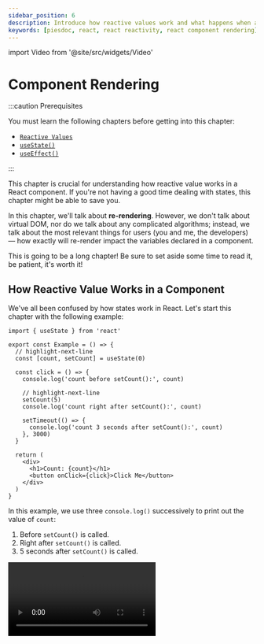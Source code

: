 ```yaml
---
sidebar_position: 6
description: Introduce how reactive values work and what happens when a component re-renders in React.
keywords: [piesdoc, react, react reactivity, react component rendering]
---
```


import Video from '@site/src/widgets/Video'

# Component Rendering

:::caution Prerequisites

You must learn the following chapters before getting into this chapter:

- [`Reactive Values`](./reactive-values)
- [`useState()`](./use-state)
- [`useEffect()`](./use-effect)

:::

This chapter is crucial for understanding how reactive value works in a React component. If you're not having a good time dealing with states, this chapter might be able to save you.

In this chapter, we'll talk about **re-rendering**. However, we don't talk about virtual DOM, nor do we talk about any complicated algorithms; instead, we talk about the most relevant things for users (you and me, the developers) — how exactly will re-render impact the variables declared in a component.

This is going to be a long chapter! Be sure to set aside some time to read it, be patient, it's worth it!

## How Reactive Value Works in a Component

We've all been confused by how states work in React. Let's start this chapter with the following example:

```tsx showLineNumbers
import { useState } from 'react'

export const Example = () => {
  // highlight-next-line
  const [count, setCount] = useState(0)

  const click = () => {
    console.log('count before setCount():', count)

    // highlight-next-line
    setCount(5)
    console.log('count right after setCount():', count)

    setTimeout(() => {
      console.log('count 3 seconds after setCount():', count)
    }, 3000)
  }

  return (
    <div>
      <h1>Count: {count}</h1>
      <button onClick={click}>Click Me</button>
    </div>
  )
}
```

In this example, we use three `console.log()` successively to print out the value of `count`:

1. Before `setCount()` is called.
2. Right after `setCount()` is called.
3. 5 seconds after `setCount()` is called.

<Video src="/video/react/component-rendering_state-with-timeout.mp4" />

From [one of the example](./reactive-values#reactive-values-1) in [Reactive Values](./reactive-values), we already know that changes made by functions like `setState()` will not be applied immediately, so currently it's acceptable to see the second `console.log()` showing `0` (we'll talk about the real cause [below](#when-will-reactive-values-be-updated)!) But why is it that in the video, when we clearly see the number on the screen has changed from `0` to `5`, the last `console.log()` still shows `0`?

In a React component, **every render has its own unique set of props, states, and everything**. To simplify this idea, just think of it as **a find and replace operation that occurs during each render**.

:::caution

Please note that "find and replace" is just a concept to give you a quick idea of ​​​​what the result will be after a component re-renders, and is **not** how React actually handles things internally.

:::

Let's use the `click()` function in this component as a example:

```ts showLineNumbers
const click = () => {
  console.log('count before setCount():', count)

  setCount(5)
  console.log('count right after setCount():', count)

  setTimeout(() => {
    console.log('count 3 seconds after setCount():', count)
  }, 3000)
}
```

In the first render, the value of `count` is `0`. This means in this render, all occurrences of `count` in this component will be "replaced" by `0`. The following code illustrates what the component does when defining `click()` in this render:

```ts showLineNumbers
const click = () => {
  // highlight-next-line
  console.log('count before setCount():', 0)

  setCount(5)
  // highlight-next-line
  console.log('count right after setCount():', 0)

  setTimeout(() => {
    // highlight-next-line
    console.log('count 3 seconds after setCount():', 0)
  }, 3000)
}
```

Notice how all the `count` are now `0`. This explains why we still get `0` in the timeout, even though the `count` on the screen has already been updated to `5`.

Here's another example that "broke" for the same reason:

```ts showLineNumbers
import { useState } from 'react'

const [count, setCount] = useState(0)

const click = () => {
  // highlight-start
  setCount(count + 1)
  setCount(count + 1)
  setCount(count + 1)
  // highlight-end
}
```

In this example, after `click()` is executed, the value of `count` will be `1` instead of `3`. How come?

Since the initial value of `count` is `0`, all `setCount(count + 1)` in `click()` will evaluate to `setCount(0 + 1)`. So in the first render, the component will define `click()` as a function that runs `setCount(0 + 1)` three times, which updates the value of `count` to `1` instead of `3`.

From these examples, we've learned a very important lesson — in a React component, **everything works by rendering**, not by time. **Reactive values can only represent the status of a component in a specific render**. That's why a component needs to **re-render**. But what exactly does re-render do?

## What Happens When A Component Re-Renders?

As we've mentioned in [Reactive Values](./reactive-values#what-does-render-mean), re-render means any subsequent renders after the very first render. But what actually happens when a component re-renders? Let's walk through a render-by-render analysis of a counter app to see what actually happens when a component re-renders:

```tsx showLineNumbers
import { useState } from 'react'

export const Example = () => {
  // highlight-next-line
  const [count, setCount] = useState(0)

  // highlight-next-line
  const countPlusFive = count + 5

  // highlight-next-line
  const increment = () => {
    setCount(count + 1)
  }

  return (
    <div>
      <h1>Count: {count}</h1>
      <h2>Count + 5: {countPlusFive}</h2>
      <button onClick={increment}>Increment</button>
    </div>
  )
}
```

First, let's review the members of this component:

- Reactive values
  - Props
    - None
  - States
    1. `count`
- Non-reactive values
  - [References](./use-ref)
    - None
  - Normal values (all non-reactive, non-reference values declared in a component)
    1. `countPlusFive`
    2. `increment()`

The only state in this component is `count`, and we can update `count` by clicking the "Increment" button.

<Video src="/video/react/component-rendering_counter-app.mp4" height="200px" />

### The First Render (Initialization)

In the first render, React initializes the component according to the following steps:

1. Declare `count` and `setCount` by running `const [count, setCount] = useState(0)`.
2. Declare `countPlusFive` by running `const countPlusFive = count + 5`.
   - Since the initial value of `count` is `0`, `countPlusFive` will evaluate to `0 + 5` in this render, which is `5`.
3. Declare `increment()` by running `const increment = () => { ... }`.
   - Since the initial value of `count` is `0`, `setCount(count + 1)` will evaluate to `setCount(0 + 1)` in this render.
4. Binds all necessary values to the JSX elements in the return section while rendering all child components, and do the return.

### The Second Render (The First Re-Render)

After the "Increment" button is clicked once, the value of `count` will be updated from `0` to `1`. Since `count` is a reactive value, this change will cause the component to re-render. Thus, React re-renders the component by re-running every single piece of code in the component from top to bottom:

1. Declare `count` and `setCount` by running `const [count, setCount] = useState(0)`. However, thanks to how `useState()` works internally, `count` and `setCount()` will still refer to the same variables as in the previous render; they're just being assigned to new variables with the same names as in the previous render.
2. Declare `countPlusFive` by running `const countPlusFive = count + 5`.
   - Since value of `count` has been updated from `0` to `1`, `count + 5` will evaluate to `1 + 5` in this render, which is `6`.
3. Declare `increment()` by running `const increment = () => { ... }`.
   - Since the value of `count` has been updated from `0` to `1`, `setCount(count + 1)` will evaluate to `setCount(1 + 1)` in this render.
4. Binds all necessary values to the JSX elements in the return section while re-rendering all children, and do the return.

Any subsequent render will just follow the same rule as the the first re-render, with no exception.

As you can see, render and re-render are actually not that different from each other; they both follow the same rule — runs the code in a component from top to bottom. Therefore, **in each render, everything gets redeclared; the only difference is how the values are evaluated**. Please keep in mind that:

- Reactive values will never change within the same render. In other words, **reactive values can actually be seen as constants in each render**; they only change in the next render.
- **Although everything gets redeclared in each render, it doesn't necessarily mean that all variables will point to different memory addresses compared to the previous render**. You can use memoization functions like [`useMemo()`](./optimization-functions#usememo) and [`useCallback()`](./optimization-functions#usecallback) to make a variable point to the same memory address across different renders.

:::caution

Since everything gets redeclared during re-render, we must be careful when using them in a component.

- Pay attention to the referential equality of variables.

  If an unmemoized, non-[primitive](https://developer.mozilla.org/en-US/docs/Glossary/Primitive) value is declared in a component, and it's being used as a prop of a child, the [`memo()`](./optimization-functions#reactmemo) on the child will then lose its effectiveness. For example:

  ```tsx showLineNumbers
  import { Child } from './Child'

  export const Example = () => {
    // Beware!
    // `user` will refer to a different object in each render.
    // highlight-next-line
    const user = {
      age: 5,
    }

    // Beware!
    // `sayHi()` will also refer to a different object in each render!
    // highlight-next-line
    const sayHi = () => {
      console.log('Hi')
    }

    return (
      <div>
        {/* highlight-next-line */}
        <Child user={user} sayHi={sayHi} />
      </div>
    )
  }
  ```

- Be careful when using an inner function that returns a JSX element. Consider the following example:

  ```tsx showLineNumbers
  import { Child } from './Child'

  export const Example = () => {
    // highlight-next-line
    const View = () => <Child />

    return (
      <div>
        {/* highlight-start */}
        <View />
        {View()}
        {/* highlight-end */}
      </div>
    )
  }
  ```

  In the above example, we declare a function called `View` that returns a JSX element `<Child />`, which is a common pattern. You may not have noticed, but we just defined a function component (`View`) inside another function component (`Example`)!

  Although both `<View />` and `{View()}` will render `<Child />`, because each render has its own `View` function, React will treat `<View />` as an instance of a "new" component in each render, causing it to be unmounted and mounted again. This can have performance implications if what `View` returns is a complex component.

  <Video src="/video/react/component-rendering_render-method-1.mp4" />

  On the other hand, `{View()}` will not be unmounted and mounted again because it is not an element; it is simply the result of calling the `View` function.

  <Video src="/video/react/component-rendering_render-method-2.mp4" />

  Therefore, if a function declared in a component returns a JSX element, it is generally recommended to use it like `{View()}` instead of `<View />` to avoid unnecessary unmounting and mounting of the element.

:::

### Rendering Is Recursive

**Rendering is recursive**. For example:

```tsx showLineNumbers
import { Child } from './Child'

export const Parent = () => (
  <div>
    {/* highlight-next-line */}
    <Child />
  </div>
)
```

In this example, whenever `Parent` re-renders, `Child` will also re-render; then, the children of `Child` will also re-render, and so forth and so on, all the way to the very last component in the DOM tree. Sometimes this makes sense because a child may use a state declared in parent as a prop, but sometimes it does not. Consider the following example:

```tsx showLineNumbers
import { useState } from 'react'
import { Child } from './Child'

export const Parent = () => {
  const [count, setCount] = useState(0)

  const increment = () => {
    setCount(count + 1)
  }

  return (
    <div>
      <h1>Count: {count}</h1>
      <button onClick={increment}>Increment</button>
      {/* highlight-next-line */}
      <Child />
    </div>
  )
}
```

<Video src="/video/react/component-rendering_rendering-is-recursive.mp4" />

In the above example, `Child` is not using any states declared in `Parent` as props; however, whenever `Parent` re-renders, `Child` will also re-render. In most cases this is fine, because `Child` may not be a computationally espensive component; but if it is, it would be not ideal to re-render `Child` whenever `Parent` re-renders. So, is there a way to change this behavior, so that we don't re-render `Child` when `Parent` re-renders?

One way is to use memoization functions to memoize the rendered output of `Child`, we'll talk about this when we get to [Optimization Functions](./optimization-functions). Another way is to make use of the **`children`** prop of a React component.

### `children` Prop

So what can `children` prop do? In native HTML, we can put as many DOM nodes as we want under another DOM node. For example:

```html showLineNumbers
<div>
  <!-- highlight-start -->
  <label>...</label>
  <span>...</span>
  <!-- highlight-end -->
</div>
```

The same rule also applies to a React component; we can put as many DOM nodes and components under another DOM node or component. For example:

```tsx showLineNumbers
import { Parent } from './Parent'
import { Child } from './Child'

export const Example = () => {
  return (
    <Parent>
      {/* highlight-next-line */}
      <Child />
    </Parent>
  )
}
```

In the above example, despite the fact that `Child` is wrapped inside `<Parent></Parent>`, it is `Example` that is responsible for rendering `Child`, not `Parent`. This is because `Child` is written in the return section of `Example`. As a result, `Child` will only be re-rendered when `Example` re-renders, and the re-rendering of `Parent` will have no effect on `Child`.

However, this solution will not work unless it is set up properly. In React, the content wrapped between a component will not be automatically displayed; rather, it will be passed to the component as a prop called `children`. If we don't explicitly use this `children` prop in the component, nothing is going to happen, just like any other unused prop.

:::info

If you're using TypeScript, you may get an error that says `Type '{ children: Element; }' has no properties in common with type 'IntrinsicAttributes'` when putting anything between a component. To solve this problem, we can either add a prop called `children` with the type we need, or use the built-in type `PropsWithChildren` to fulfill our requirement:

```tsx showLineNumbers
// highlight-next-line
import { PropsWithChildren } from 'react'

type IParentProps = PropsWithChildren<{
  // Add any other props you need here.
}>

// highlight-next-line
export const Parent = ({ children }: IParentProps) => {
  // ...
}
```

:::

So all we have to do now is to take `children` out from the props of `Parent` and put it where we want it to be displayed:

```tsx showLineNumbers
import { useState, PropsWithChildren } from 'react'

// highlight-next-line
export const Parent = ({ children }: PropsWithChildren) => {
  const [count, setCount] = useState(0)

  const increment = () => {
    setCount(count + 1)
  }

  return (
    <div>
      <h1>Count: {count}</h1>
      <button onClick={increment}>Increment</button>
      {/* highlight-next-line */}
      {children}
    </div>
  )
}
```

This way the re-render of `Parent` will no longer impact `Child`.

<Video src="/video/react/component-rendering_children-prop.mp4" />

## When Will Reactive Values Be Updated?

If states are not updated right after `setState()` is called, when exactly will they be updated?

### Update Schedulers

First, we must understand that the purpose of functions like [`setState()`](./use-state#setstate) and [`dispatch()`](https://react.dev/reference/react/useReducer#dispatch) is to **schedule state updates** rather than directly modifying the state. React [batches](./use-state-in-depth#batching) these updates and applies them asynchronously at a specific point in the execution flow. For this reason, we'll refer to those functions as "**update schedulers**" in this documentation.

Usually, states will be updated when the event handler that sends the update schedulers is done executed. For example:

```tsx showLineNumbers
import { useState } from 'react'

export const Example = () => {
  const [count, setCount] = useState(0)

  // highlight-next-line
  const click = () => {
    setCount(1)
    console.log('Done')
  }

  return (
    <div>
      <h1>Count: {count}</h1>
      {/* highlight-next-line */}
      <button onClick={click}>Click Me</button>
    </div>
  )
}
```

In this example, `click()` is the `onClick` event handler of the button, which means `click()` will be the only function call in the call stack when the button is clicked. Since `console.log('Done')` is the last action to be done in `click()`, the execution of `click()` will be considered as done after `console.log('Done')` is completed. Thus, React will immediately update the states according to our update schedulers (which is `setCount(1)`) once the execution of `click()` is done.

React typically batches update schedulers made within the same event loop and processes them after the current JavaScript execution finishes, but not necessarily when the call stack is completely empty.

:::info

If you don't know what call stack is, don't panic just yet!

Call stack is a part of the [event loop](https://developer.mozilla.org/en-US/docs/Web/JavaScript/EventLoop) in JavaScript. To be honest, it's not really necessary to know it due to the fact that most of the update schedulers are triggered by user-initiated events (i.e. clicking a button or submitting a form), which will be the first function call in the call stack most of the time. That means the call stack will usually be empty when the execution of the event handler is done.

It may sound scary, but it's actually not something very difficult to understand. If you still want to know what call stack or event loop is, we recommend you watch this awesome talk by [Philip Roberts](https://github.com/latentflip). [_What the heck is the event loop anyway?_](https://youtu.be/8aGhZQkoFbQ)

If you have more time, make sure to also check out this outstanding talk by [Jake Archibald](https://github.com/jakearchibald/)[_Jake Archibald on the web browser event loop, setTimeout, micro tasks, requestAnimationFrame, ..._](https://youtu.be/cCOL7MC4Pl0)

If you have no idea what we're talking about at all, it's okay. Just ignore it and keep reading, you'll be fine!

:::

In addition, due to [the nature of async function in JavaScript](https://developer.mozilla.org/en-US/docs/Web/JavaScript/Reference/Statements/async_function#description), under most circumstances your event handler will be popped from the call stack as soon as an `await` expression is encountered.

:::caution

Don't forget that the states in a function will remain the same as they were in the render they were defined, due to [how reactive value works in a component](#how-reactive-value-works-in-a-component). Updated states will only be available in the next render!

:::

<details>
  <summary>What's the theory behind this? (feel free to skip this!)</summary>

From the description above, you may have guessed it already — those "update schedulers" are actually [**microtasks**](https://developer.mozilla.org/en-US/docs/Web/API/HTML_DOM_API/Microtask_guide). If you find it very confusing, feel free to skip it! You'll do just fine without knowing anything about it!

Besides, `await` can actually be used on anything, whether it's a promise or not. Check out [MDN](https://developer.mozilla.org/en-US/docs/Web/JavaScript/Reference/Operators/await#control_flow_effects_of_await) for more information if you're interested in it!

</details>

:::info Tiny Exercise

Tiny exercise! Consider the following code:

- How many times do you think `count` will be updated?
- When will `count` be updated?

```ts showLineNumbers
import { useState } from 'react'

const [count, setCount] = useState(0)

const click = async () => {
  setCount(1)
  await doSomethingAsync()

  setCount(2)
  await doSomethingAsync()

  setCount(3)
}

const doSomethingAsync = () => {
  // Do something asynchronous here. For example, calling an API.
  return Promise.resolve(true)
}
```

<details>
  <summary>Show me the answer</summary>

In this example, `count` is going to be updated three times:

1. Right when the first `await doSomethingAsync()` is executed, before `doSomethingAsync()` is resolved or rejected (updated from `0` to `1`).
2. Right when the second `await doSomethingAsync()` is executed, before `doSomethingAsync()` is resolved or rejected (updated from `1` to `2`).
3. When the execution of `click()` is done (updated from `2` to `3`).

  <Video src="/video/react/component-rendering_update-request-exercise.mp4" />
  
</details>

:::

Congratulations! You have learned the most difficult part of React! This is indeed a huge step forward!

However, this is not the end! We recommend reading [`useState()` In Depth](./use-state-in-depth) to get the full picture of how `useState()` works.
